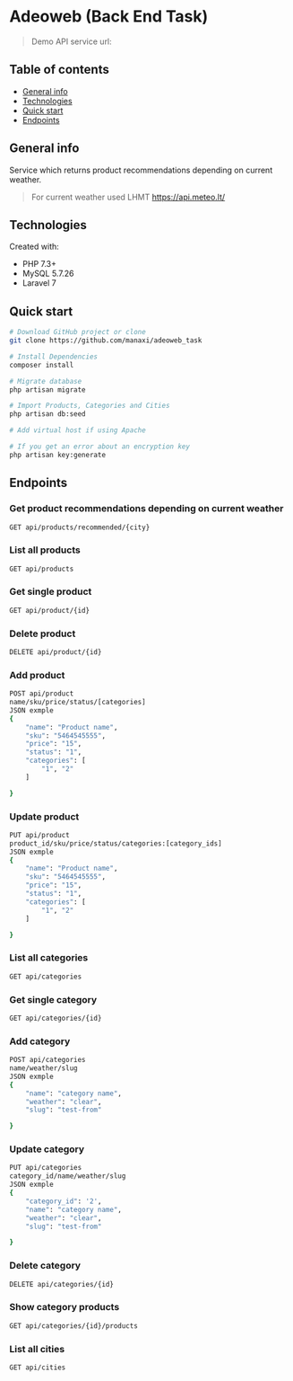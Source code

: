# Adeoweb (Back End Task)

> Demo API service url:

## Table of contents

-   [General info](#general-info)
-   [Technologies](#technologies)
-   [Quick start](#quick-start)
-   [Endpoints](#endpoints)

## General info

Service which returns product recommendations depending on current weather.

> For current weather used LHMT https://api.meteo.lt/

## Technologies

Created with:

-   PHP 7.3+
-   MySQL 5.7.26
-   Laravel 7

## Quick start

```bash
# Download GitHub project or clone
git clone https://github.com/manaxi/adeoweb_task

# Install Dependencies
composer install

# Migrate database
php artisan migrate

# Import Products, Categories and Cities
php artisan db:seed

# Add virtual host if using Apache

# If you get an error about an encryption key
php artisan key:generate

```

## Endpoints

### Get product recommendations depending on current weather

```bash
GET api/products/recommended/{city}
```

### List all products

```bash
GET api/products
```

### Get single product

```bash
GET api/product/{id}
```

### Delete product

```bash
DELETE api/product/{id}
```

### Add product

```bash
POST api/product
name/sku/price/status/[categories]
JSON exmple
{
    "name": "Product name",
    "sku": "5464545555",
    "price": "15",
    "status": "1",
    "categories": [
        "1", "2"
    ]

}
```

### Update product

```bash
PUT api/product
product_id/sku/price/status/categories:[category_ids]
JSON exmple
{
    "name": "Product name",
    "sku": "5464545555",
    "price": "15",
    "status": "1",
    "categories": [
        "1", "2"
    ]

}
```

### List all categories

```bash
GET api/categories
```

### Get single category

```bash
GET api/categories/{id}
```

### Add category

```bash
POST api/categories
name/weather/slug
JSON exmple
{
    "name": "category name",
    "weather": "clear",
    "slug": "test-from"

}
```

### Update category

```bash
PUT api/categories
category_id/name/weather/slug
JSON exmple
{
    "category_id": '2',
    "name": "category name",
    "weather": "clear",
    "slug": "test-from"

}
```

### Delete category

```bash
DELETE api/categories/{id}
```

### Show category products

```bash
GET api/categories/{id}/products
```

### List all cities

```bash
GET api/cities
```
